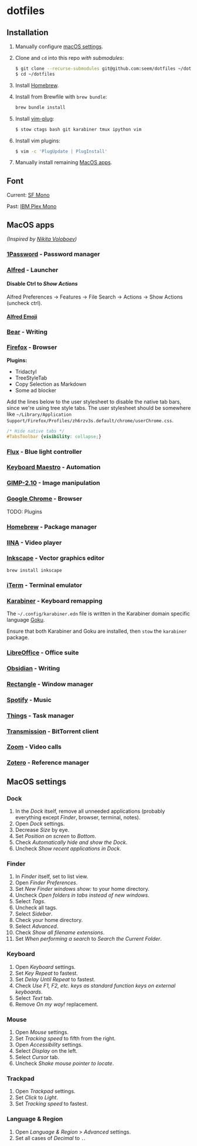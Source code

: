 # dotfiles

## Installation

1. Manually configure [macOS settings](#macos-settings).
2. Clone and `cd` into this repo _with submodules_:

    ```bash
    $ git clone --recurse-submodules git@github.com:seem/dotfiles ~/dotfiles
    $ cd ~/dotfiles
    ```
3. Install [Homebrew](#homebrew).
4. Install from Brewfile with `brew bundle`:

    ```bash
    brew bundle install
    ```
5. Install [vim-plug](https://github.com/junegunn/vim-plug):

    ```bash
    $ stow ctags bash git karabiner tmux ipython vim
    ```
6. Install vim plugins:

    ```bash
    $ vim -c 'PlugUpdate | PlugInstall'
    ```
7. Manually install remaining [MacOS apps](#macos-apps).

## Font

Current: [SF Mono](https://developer.apple.com/fonts/)

Past: [IBM Plex Mono](https://github.com/IBM/plex)

## MacOS apps

_(Inspired by [Nikita Voloboev](https://github.com/nikitavoloboev/my-mac-os))_

### [1Password](https://1password.com/) - Password manager

### [Alfred](https://www.alfredapp.com/) - Launcher

#### Disable Ctrl to _Show Actions_

Alfred Preferences → Features → File Search → Actions → Show Actions (uncheck ctrl).

#### [Alfred Emoji](https://github.com/jsumners/alfred-emoji)

### [Bear](https://bear.app/) - Writing

### [Firefox](https://www.mozilla.org/en-US/firefox/new/) - Browser

**Plugins:**

- Tridactyl
- TreeStyleTab
- Copy Selection as Markdown
- Some ad blocker

Add the lines below to the user stylesheet to disable the native tab bars, since we're using tree style tabs. The user stylesheet should be somewhere like `~/Library/Application Support/Firefox/Profiles/zh6rzv3s.default/chrome/userChrome.css`.

```css
/* Hide native tabs */
#TabsToolbar {visibility: collapse;}
```

### [Flux](https://justgetflux.com/) - Blue light controller

### [Keyboard Maestro](https://www.keyboardmaestro.com/main/) - Automation

### [GIMP-2.10](https://www.gimp.org/) - Image manipulation

### [Google Chrome](https://www.google.co.za/chrome/) - Browser

TODO: Plugins

### [Homebrew](https://brew.sh/) - Package manager

### [IINA](https://iina.io/) - Video player

### [Inkscape](https://inkscape.org/) - Vector graphics editor

```brew install inkscape```

### [iTerm](https://iterm2.com/) - Terminal emulator

### [Karabiner](https://pqrs.org/osx/karabiner/) - Keyboard remapping

The `~/.config/karabiner.edn` file is written in the Karabiner domain specific language [Goku](https://github.com/yqrashawn/GokuRakuJoudo).

Ensure that both Karabiner and Goku are installed, then `stow` the `karabiner` package.

### [LibreOffice](https://www.libreoffice.org/) - Office suite

### [Obsidian](https://obsidian.md/) - Writing

### [Rectangle](https://rectangleapp.com/) - Window manager

### [Spotify](https://www.spotify.com/us/) - Music

### [Things](https://culturedcode.com/things/) - Task manager

### [Transmission](https://www.transmissionbt.com/) - BitTorrent client

### [Zoom](https://zoom.us/) - Video calls

### [Zotero](https://www.zotero.org/) - Reference manager

## MacOS settings

### Dock

1. In the _Dock_ itself, remove all unneeded applications (probably everything except _Finder_, browser, terminal, notes).
2. Open _Dock_ settings.
3. Decrease _Size_ by eye.
4. Set _Position on screen_ to _Bottom_.
5. Check _Automatically hide and show the Dock_.
6. Uncheck _Show recent applications in Dock_.

### Finder

1. In _Finder_ itself, set to list view.
2. Open _Finder_ _Preferences_.
3. Set _New Finder windows show:_ to your home directory.
4. Uncheck _Open folders in tabs instead of new windows_.
5. Select _Tags_.
6. Uncheck all tags.
7. Select _Sidebar_.
8. Check your home directory.
9. Select _Advanced_.
10. Check _Show all filename extensions_.
11. Set _When performing a search_ to _Search the Current Folder_.

### Keyboard

1. Open _Keyboard_ settings.
2. Set _Key Repeat_ to fastest.
3. Set _Delay Until Repeat_ to fastest.
4. Check _Use F1, F2, etc. keys as standard function keys on external keyboards_.
5. Select _Text_ tab.
6. Remove _On my way!_ replacement.

### Mouse

1. Open _Mouse_ settings.
2. Set _Tracking speed_ to fifth from the right.
3. Open _Accessibility_ settings.
4. Select _Display_ on the left.
5. Select _Cursor_ tab.
6. Uncheck _Shake mouse pointer to locate_.

### Trackpad

1. Open _Trackpad_ settings.
2. Set _Click_ to _Light_.
3. Set _Tracking speed_ to fastest.

### Language & Region

1. Open _Language & Region_ > _Advanced_ settings.
2. Set all cases of _Decimal_ to `.`.
